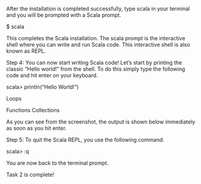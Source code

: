 After the installation is completed successfully, type scala in your terminal and you will be prompted with a Scala prompt.

$ scala

 

This completes the Scala installation. The scala prompt is the interactive shell where you can write and run Scala code. This interactive shell is also known as REPL.

Step 4: You can now start writing Scala code! Let’s start by printing the classic “Hello world!” from the shell. To do this simply type the following code and hit enter on your keyboard.

scala> println(“Hello World!”)

 

 
Loops

Functions
Collections

As you can see from the screenshot, the output is shown below immediately as soon as you hit enter.

Step 5: To quit the Scala REPL, you use the following command.

scala> :q

 

You are now back to the terminal prompt.

Task 2 is complete!
